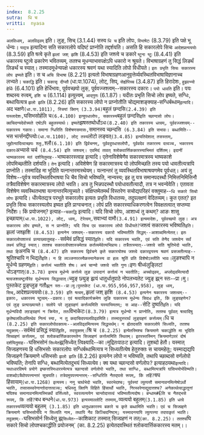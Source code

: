 ```yaml
---
index:  8.2.25
sutra:  धि च
vritti:  nyasa
---
```


`अलविध्वम्, अलविढ्वम्` इति। लुङ्, सिच् (3.1.44) सस्य `धि च` इति लोपः, `विभाषेटः` (8.3.79) इति पक्षे भू र्धन्यः। `यद्यत्र` इत्यादिना सति सकारलोपे यदिष्टं प्राप्नोति तद्दर्शयति। असति हि सकारलोपे सिचः `आदेशप्रत्यययोः` (8.3.59) इति षत्वे कृते `झलां जश् झशि` (8.4.53) इति जश्त्वे च डकारे `ष्टुना ष्टुः` (8.4.41) इति धकारस्य ष्टुत्वे ढकारेण भवितव्यम्, ततश्च मूधन्याभावपक्षेऽपि धकारो न श्रूयते। विभाषाग्रहणं तु सिद्धं लिडर्थं लिङर्थं च स्यात्। तस्मादमूर्धन्यपक्षे धकारस्य श्रवणं यथा स्यादिति लोपो विधीयते।
`इतः प्रभृति सिचः सकारस्य लोप इष्यते` इति। स च `अचि विभाषा` (8.2.21) इत्यतो विभाषाग्रहणआनुवृत्तेर्व्यवस्थितविभाषाविज्ञानाच्च लभ्यते। `चकाद्धि` इति। `चकासृ दीप्सौ` (धा.पा.1074), लोट्, सिप्, `सेर्ह्यपिच्च` (3.4.87) इति हिरादेशः, `हुझल्भ्यो हेर्धिः` (6.4.101) इति हेर्धिभावः, पूर्ववच्छपो लुक्, पूर्ववज्जश्त्वम्--सकारस्य दकारः। `पयो धावति` इति। पयः शब्दस्य रुत्वम्, `हशि च` (6.1.114) इत्युत्त्वम्, `आद्गुणः` (6.1.87)। यदीतः प्रभृति सिचो लोप इष्यते, सग्धिः, बब्धायित्यत्र `झलो झलि` (8.2.26) इति सकारस्य लोपो न प्राप्नोतौति चोद्यमाशङ्क्याह-सग्धिर्बब्धाम्` इत्यादि। `अद भक्षणे` (धा.पा.1011), स्त्रियां क्तिन् (3.3.94) `बहुलं छन्दसि` (2.4.39) इति घस्लादेशः, `घसिभसोर्हलि च` (6.4.100) इत्युपधालोपः, सकारस्य `बहुलं छन्दसि` इति च्छान्दसो लोपः। क्वचिदन्यदेवोच्यते एषोऽपि बहुलस्यार्थः। इष्यते `झषस्तथोर्धोऽधः` (8.2.40) इति तकारस्य धत्वम्, पूर्ववज्जश्त्वम्--घकारस्य गकारः। समाना ग्धिरिति विशेषणसमासः, `समानस्य च्छन्दसि` (6.3.84) इति सभावः। बब्धामिति--`भस भर्त्सनद्दीप्त्योः` (धा.पा.1100), लोट् तस्य `लोटो लङ्वत्` (3.4.85) इत्यतिदेशात् तसस्ताम्, जुहोत्यादित्वाच्छपः श्लुः, `श्लौ` (6.1.10) इति द्विर्वचनम्, पूर्ववदुपधासलोपौ, पूर्ववदेव तकारस्य दत्वञ्च, भकारस्य दकारः `अभ्यासे चर्च` (8.4.54) इति जश्त्वम्। एवमिदं तावत् श्लोकवार्त्तिककारस्याभिमतं दर्शितम्। इदानीं भाष्यकारस्य मतं दर्शयितुमाह--`भाष्यकारस्त्वाह इत्यादि। एतेनाविशेषेणैव सकारमात्रस्य भाष्यकाशे लोपमिच्छतीति दर्शयति। `तेन` इत्यादि। अविशेषेण हि सकारमात्रस्य यो लोपमिच्छति तस्य पयो धावतीत्यत्रापि प्राप्नोति। तस्मादिह मा भूदिति यत्नान्तरमास्थेयम्। यत्नान्तरं तु व्यवस्थितविभाषाश्रयणमेव पूर्वधत्। अयं तु विशेषः--पूर्वत्र व्यवस्थितविभाषया धि चैव सिचो भविष्यति, नान्यस्य; इह तु यत्र समानपदस्थौ निमित्तनिमित्तिनौ तत्रैवाविशेषेण सकारमात्रस्य लोपो भवति। अत्र तु भिन्नपदस्थौ पयोधावतौत्यादौ, तत्र न भवन्येवेति। एतावता विशेषेण व्यवस्थितभाषा यत्नान्तरमित्युच्यते।
संक्षिप्तमेतमर्थं विस्तरेण सचोद्यपरिहरं वक्तुमाह--`धि सकारे सिचो लोपः` इत्यादि। धीत्येतद्यत्र परभूते सकारलोप इत्यतः प्रभृति विधातव्यः, तदुपलक्षणं वेदितव्यम्। कुत एतत्? इत प्रभृति सिचः सकारस्यलोप इष्यत इति प्राग्वचनात्। लोपं प्रति सकारस्याधिकरणत्वेन विवक्षतत्वात् सप्तम्या निर्देशः। किं प्रयोजनम्? इत्याह--`चकाद्धि` इत्यादि। यदि सिचो लोपः, आशाध्वं तु कथम्? आङः शासु इच्छायाम्` (धा.पा.1022), लोट्, ध्वम्, टेरेत्वम्, `सवाभ्यां वामौ` (3.4.91) इत्यमादेशः, पूर्ववच्छपो लुक्। अत्र सकारस्य लोप इष्यते, स न प्राप्नोति; यदि सिच एव सकारस्य लोपो विधीयते? `जश्त्वं सकारस्य भविष्यति` इति। `झलां जश्झशि` (8.4.53) इत्यनेन जश्त्वम्--सकारस्य दकारो भविष्यतीति सिद्धम्--आशाब्दमित्येतत्।
इतः सकारलोपशास्त्रं प्रत्याख्यातुमाह--`सर्वमेवं प्रसिद्धं स्यात्` इति। यदि सकारस्य भवति, एवं सति तेनैद जश्त्वेन सर्वं लक्ष्यं प्रसिद्धं स्यात्। ततश्च सकारलोपशास्त्रमेतन्न कर्तव्यमेवेत्यभिप्रायः। तत्रैतत्स्यात्--जश्त्वे सति श्रुतिभेदो भवति, तथा हि `अनचि च` (8.4.47) इति सकरस्य द्विर्वचने कृते सकारयोश्च जश्त्वे दकारद्वयस्य श्रवणं प्रसजतीत्याह--`श्रुतिश्चापि न भिद्यते` इति। न हि व्यञ्जनपरस्यैकस्यानेकस्य वा हलः श्रुतिं प्रति विशेषोऽस्तीति भावः। `लुङश्चापि न मूर्धन्ये ग्रहणम्` इति। कर्त्तव्यं भवतीति शेषः। अयं चान्यो जश्त्वे सति गुणः। `इणः षीध्वंलुङ्लिटां धोऽङ्गात्` (8.3.78) इत्यत्र मूर्धन्ये कर्त्तव्ये लुङ उपादानं कर्त्तव्यं न भवतीति; अच्चोढ्वम्, अप्लोढ्वमित्यादौ षत्वजश्त्वष्टुत्वैरेव मूर्धन्यस्य सिद्धत्वात्। `च्युङ् छ्युङ् झ्रयं धातुर्धातुपाठे नोपलभ्यतेट ज्युङ् झ्र्न स्तः--प्रा।मु।पुस्तकेट प्रुङ्प्लुङ गतौ` झ्र्न स्तः--प्रा।मु।पुस्तकेट (धा.पा.955,956,957,958), लुङ् ध्वम्, सिच्, `आदेशप्रत्यययोः` (8.3.59) इति षत्वम्, `झलां जश् झशि` (8.4.53) इत्यनेन षकारस्य जशत्वम्--इकारः, धकारस्य ष्टुत्वम्--ढकारः। एवं षत्वादिकार्यक्रमेण लुङि घकारस्य मूर्धन्यः सिदध इति, किं लुङ्ग्रहणेन? एवं लुङ् प्रत्याख्यायते। सलोपे परे लुङ्ग्रहणं कर्त्तव्यमिति यस्याभिमतम्; स आह--`सेटि दुष्यति` इति। यदि मूर्धन्यविदौ लऱङ्ग्रहणं न क्रियेत, ततः `विभाकेटः` (8.3.79) इत्यत्र मूर्धन्यो न प्राप्नोति, ततश्च पूर्ववत् षत्वादिषु कृतेष्वलविध्वमित्थेव नित्यं स्या, न तु कदाचिदपयलविढ्वमिति। तस्मादुत्तरार्थं लुङ्ग्रहणं कर्त्तव्यम्। `धि च` (8.2.25) इति सकारलोपोवक्तव्यः--अलविढ्वमित्यस्य सिद्ध्यर्थम्। न ह्येतदसति सकारलोपे सिध्यति, ततश्च यदुक्तम्--`सर्वमेवं प्रसिद्धं स्यात्` इति, तदयुक्तम्। `श्रि च` (8.2.25) इत्येतस्मिश्च क्रियमाणे चकाद्धोति मा भूदिति सिच्ग्रहणं कर्त्तव्यम्, एवं श्लोकबार्त्तिककारमतेन सिज्ग्रहणं कर्त्तव्यमिति स्थितम्।
इतरस्तस्मिन् क्रियमाणेऽपरं दोषं दर्शयितुमाह--`घसिभसोनं `सिध्येत`झ्र्सिध्येत् त्विक्ष्यादि--का।मुद्रितःपाठःट इत्यादि। तुशब्दो हेतौ। यस्मात् सिज्ग्रहणस्य हि धसिभसोः सकारलोपः सग्धिर्बब्धामित्यत्र न सिध्यतीत्येष हेतुरुक्तः स चायमहेतुः; यस्माद्यद्यपि सिज्ग्रहणे क्रियमाणे धसिभसोः `झलो झलि` (8.2.26) इत्यनेन लोपो न भविष्यति, तथापि च्छाब्दसो वर्णलोपो भविष्यति; तेनापि सग्धिः, बब्धामित्येतदुभयं सिध्यत्येव। क्व यथा च्छान्दसो वर्णलोपः? इत्याहठयथा` इत्यादि। यथाध्वरविषये प्रयोगे इष्कत्तरिमध्वरस्येत्यत्र च्छान्दसो वर्णलोपो भवति, तथा साग्धिः, बब्धामित्यत्रापि घसिभयोर्भविष्यति। वाशब्दोऽत्रैवोपपत्त्यन्तरं सूचयति। तत्रेदमुपपत्त्यन्तरम्--सग्धिरिति नैतद्घसे रूपम्, किं तर्हि? `षघ हिंसायाम्` (धा.पा.1268) इत्यस्य। ननु चार्थभेदो भवति, स्वरभेदश्च; पूर्वस्यां व्युत्पत्तौ समानावनमित्येषोऽर्थो भवति, तसासस्वरेणान्तोदात्तत्वञ्च; षधिस्तु क्तिनि विहिते हिंसार्थो भवति, नित्स्वरेणाद्युदात्तश्च? अनेकार्थत्वाद्धातूनां षघिश्च समानावनमित्यस्मिन्नर्थे वर्त्तिध्यते, स्वरव्यत्ययेन चान्तोदात्तत्वं भविष्यतीत्यदोषः। बन्धाम#Êति च नैतद्भसे रूपम्, किं तर्हि? `बध बन्धने` (धा.पा.973) इत्यस्माल्लोटि तस्माम्, `व्यत्ययो बहुलम्` (3.1.85) इति धत्वे तकारस्य `व्यत्ययो बहुलम्` (3.1.85) इति धातुधकारस्य बकारे च कृते बब्धामिति भवति। एवं च सिज्ग्रहणे क्रियमाणे घसिभसोर्यदि न सिध्यति नाम, तथापि नैव किञ्चिदनिष्टम्; यस्मादनयापि व्युत्पत्त्या तदपाकृतं भवति। तदुक्तम्--`घसिभसोर्न सिध्येत्तु झ्र्`सिध्येत`--काशिकाट तस्मात् सिज्ग्रहणं न तत्` (का. 8.2.25)। ततश्च `घि सकारे सिचो लोपश्चकाद्धीति प्रयोजनम्` (का. 8.2.25) इत्येतदवस्थितं श्लोकवार्त्तिककारस्य मतम्।।

